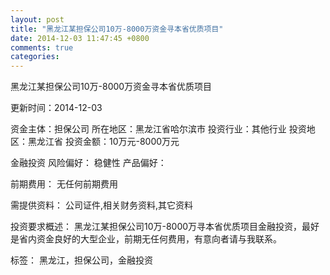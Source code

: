 ```yaml
---
layout: post
title: "黑龙江某担保公司10万-8000万资金寻本省优质项目"
date: 2014-12-03 11:47:45 +0800
comments: true
categories: 
---
```

黑龙江某担保公司10万-8000万资金寻本省优质项目



更新时间：2014-12-03

资金主体：担保公司
所在地区：黑龙江省哈尔滨市
投资行业：其他行业
投资地区：黑龙江省
投资金额：10万元-8000万元

金融投资
风险偏好：
                            稳健性 
                                                                                产品偏好：

前期费用：
无任何前期费用

需提供资料：
公司证件,相关财务资料,其它资料

投资要求概述：
黑龙江某担保公司10万-8000万寻本省优质项目金融投资，最好是省内资金良好的大型企业，前期无任何费用，有意向者请与我联系。

标签：
黑龙江，担保公司，金融投资

